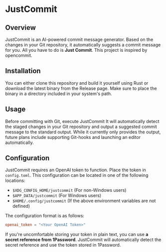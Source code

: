 # JustCommit

## Overview

JustCommit is an AI-powered commit message generator.
Based on the changes in your Git repository, it automatically suggests a commit message for you.
All you have to do is **Just Commit**.
This project is inspired by opencommit.

## Installation

You can either clone this repository and build it yourself using Rust or download the latest binary from the Release page.
Make sure to place the binary in a directory included in your system's path.

## Usage

Before committing with Git, execute JustCommit
It will automatically detect the staged changes in your Git repository and output a suggested commit message to the standard output.
While it currently only provides the output, future plans include supporting Git-hooks and launching an editor automatically.

## Configuration

JustCommit requires an OpenAI token to function. Place the token in `config.toml`. This configuration can be located in one of the following locations:

- `$XDG_CONFIG_HOME/justcommit` (For non-Windows users)
- `$APP_DATA/justcommit` (For Windows users)
- `$HOME/.config/justcommit` (If the above environment variables are not defined)

The configuration format is as follows:

```toml
openai_token = "<Your OpenAI Token>"
```

If you're uncomfortable storing your token in plain text, you can use **a secret reference from 1Password**.
JustCommit will automatically detect the secret reference and use the token stored in 1Password.
